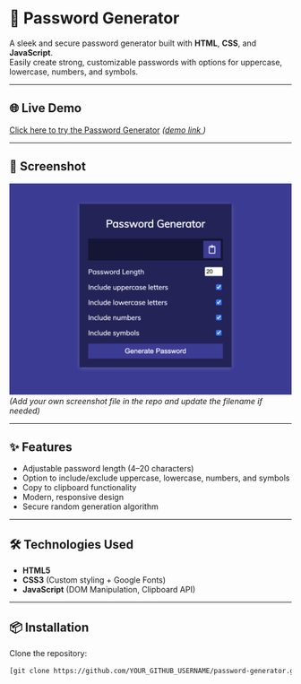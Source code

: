 # 🔐 Password Generator

A sleek and secure password generator built with **HTML**, **CSS**, and **JavaScript**.  
Easily create strong, customizable passwords with options for uppercase, lowercase, numbers, and symbols.

---

## 🌐 Live Demo
[Click here to try the Password Generator]([https://balajideveloper-hub.github.io/password-genaration/](https://balajideveloper-hub.github.io/password-genaration/))
*([demo link ](https://balajideveloper-hub.github.io/password-genaration/))*

---

## 📸 Screenshot
![Password Generator Screenshot](photo.png)  
*(Add your own screenshot file in the repo and update the filename if needed)*

---

## ✨ Features
- Adjustable password length (4–20 characters)
- Option to include/exclude uppercase, lowercase, numbers, and symbols
- Copy to clipboard functionality
- Modern, responsive design
- Secure random generation algorithm

---

## 🛠 Technologies Used
- **HTML5**
- **CSS3** (Custom styling + Google Fonts)
- **JavaScript** (DOM Manipulation, Clipboard API)

---

## 📦 Installation
Clone the repository:
```bash
[git clone https://github.com/YOUR_GITHUB_USERNAME/password-generator.git](https://github.com/balajideveloper-hub/password-genaration.git)
